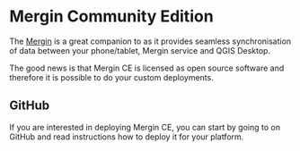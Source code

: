 # Mergin Community Edition

The [Mergin](https://public.cloudmergin.com) is a great companion to <MobileAppName /> as it provides seamless synchronisation of data between your phone/tablet, Mergin service and QGIS Desktop.

The good news is that Mergin CE is licensed as open source software and therefore it is possible to do your custom deployments.

## GitHub

If you are interested in deploying Mergin CE, you can start by going to <GitHubRepo id="lutraconsulting/mergin" /> on GitHub and read instructions how to deploy it for your platform.